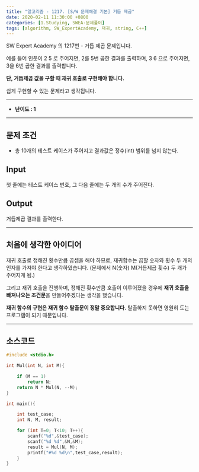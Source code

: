 ```yaml
---
title: "알고리즘 - 1217. [S/W 문제해결 기본] 거듭 제곱"
date: 2020-02-11 11:30:00 +0800
categories: [1.Studying, SWEA-문제풀이]
tags: [algorithm, SW_ExpertAcademy, 재귀, string, C++]
---
```




SW Expert Academy 의 1217번 - 거듭 제곱 문제입니다.  



예를 들어 인풋이 2 5 로 주어지면, 2를 5번 곱한 결과를 출력하며, 3 6 으로 주어지면, 3을 6번 곱한 결과를 출력합니다.

**단, 거듭제곱 값을 구할 때 재귀 호출로 구현해야 합니다.**

쉽게 구현할 수 있는 문제라고 생각됩니다.

------



- **난이도 : 1**

---

## **문제 조건**

* 총 10개의 테스트 케이스가 주어지고 결과값은 정수(int) 범위를 넘지 않는다.

  


## **Input**

첫 줄에는 테스트 케이스 번호, 그 다음 줄에는 두 개의 수가 주어진다.



## **Output**

거듭제곱 결과를 출력한다.

---



## **처음에 생각한 아이디어**

재귀 호출로 정해진 횟수만큼 곱셈을 해야 하므로, 재귀함수는 곱할 숫자와 횟수 두 개의 인자를 가져야 한다고 생각하였습니다. (문제에서 N(숫자) M(거듭제곱 횟수) 두 개가 주어지게 됨.)

그리고 재귀 호출을 진행하며, 정해진 횟수만큼 호출이 이루어졌을 경우에 **재귀 호출을 빠져나오는 조건문**을 만들어주겠다는 생각을 했습니다.

**재귀 함수의 구현은 재귀 함수 탈출문이 정말 중요합니다.** 탈출하지 못하면 영원히 도는 프로그램이 되기 때문입니다. 

------



## **소스코드**

```c++
#include <stdio.h>

int Mul(int N, int M){

    if (M == 1)
        return N;
    return N * Mul(N, --M);    
}

int main(){

    int test_case;
    int N, M, result;

    for (int T=0; T<10; T++){
        scanf("%d",&test_case);
        scanf("%d %d",&N,&M);
        result = Mul(N, M);
        printf("#%d %d\n",test_case,result);
    }
}
```

